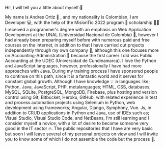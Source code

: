 Hi!, I will tell you a little about myself:👋

My  name  is Andres  Ortiz  :boy: ,  and  my  nationality  is  Colombian, I am Developer  :computer:, with the help of the MisionTic 2022 program  👔 scholarship 🧑‍💻  I received a programmer's degree with an emphasis on Web Application Development at the UNAL (Universidad Nacional de  Colombia) :book:, however I had already been preparing myself before with numerous paid and free courses on the internet, in addition to that I have carried out projects independently through my own company :office:, although this one focuses more on Accounting-Administration :bank: because the first career I did was Public Accounting at the UDEC (Universidad de Cundinamarca). I love the Python and JavaScript languages, however, professionally I have had more approaches with Java. During my training process I have sponsored people to continue on this path, since it is a fantastic world and it serves for constant global growth. Although I have knowledge :bulb: in languages like; Python, Java, JavaScript, PHP, metalanguages; HTML, CSS, databases; MySQL, SQLite, PostgreSQL, MongoDB, Firebase, plus hosting and version control using Git; Bitbucket, Heroku, GitHub, with related experience in test and process automation projects using Selenium in Python, web development using frameworks; Angular, Django, Symphony, Vue. Js, in addition to CRUD applications in Python and Java, use of IDEs such as; Visual Studio, Visual Studio Code, and NetBeans, I'm still learning and I consider myself a novice, with a lot of desire to become someone very good in the IT sector :fire:. The public repositories that I have are very basic but soon I will leave several of my personal projects on view and I will invite you to know some of which I do not assemble the code but the process :battery:.


<!--
**CAndres438/CAndres438** is a ✨ _special_ ✨ repository because its `README.md` (this file) appears on your GitHub profile.

Here are some ideas to get you started:

- 🔭 I’m currently working on ...
- 🌱 I’m currently learning ...
- 👯 I’m looking to collaborate on ...
- 🤔 I’m looking for help with ...
- 💬 Ask me about ...
- 📫 How to reach me: ...
- 😄 Pronouns: ...
- ⚡ Fun fact: ...
-->
